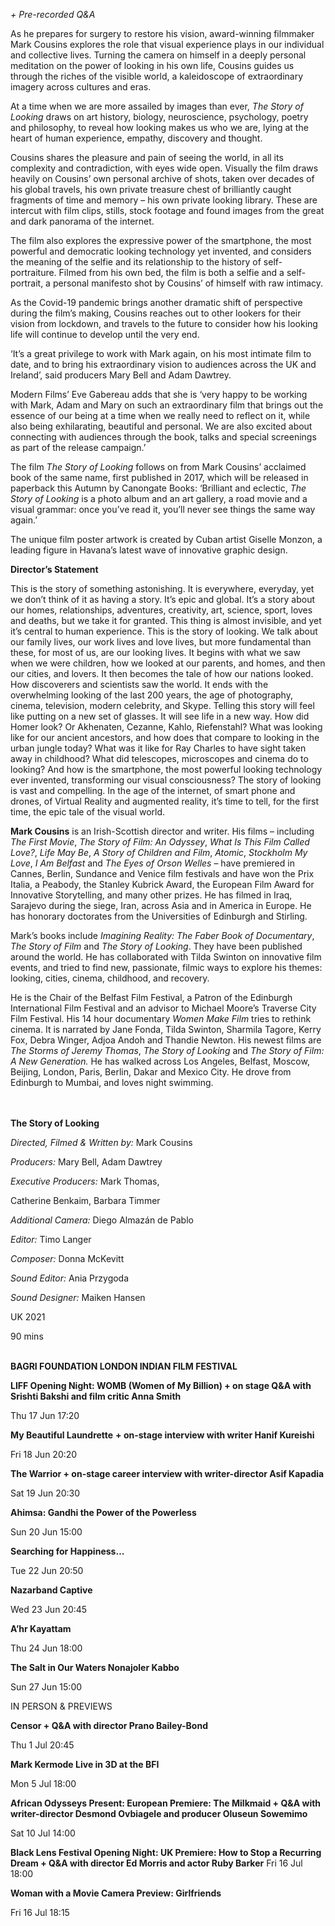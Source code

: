 _+ Pre-recorded Q&A_

As he prepares for surgery to restore his vision, award-winning filmmaker Mark Cousins explores the role that visual experience plays in our individual and collective lives. Turning the camera on himself in a deeply personal meditation on the power of looking in his own life, Cousins guides us through the riches of the visible world, a kaleidoscope of extraordinary imagery across cultures and eras.

At a time when we are more assailed by images than ever, _The Story of Looking_ draws on art history, biology, neuroscience, psychology, poetry and philosophy, to reveal how looking makes us who we are, lying at the heart of human experience, empathy, discovery and thought.

Cousins shares the pleasure and pain of seeing the world, in all its complexity and contradiction, with eyes wide open. Visually the film draws heavily on Cousins’ own personal archive of shots, taken over decades of his global travels, his own private treasure chest of brilliantly caught fragments of time and memory – his own private looking library. These are intercut with film clips, stills, stock footage and found images from the great and dark panorama of the internet.

The film also explores the expressive power of the smartphone, the most powerful and democratic looking technology yet invented, and considers the meaning of the selfie and its relationship to the history of self-portraiture.  Filmed from his own bed, the film is both a selfie and a self-portrait, a personal manifesto shot by Cousins’ of himself with raw intimacy.

As the Covid-19 pandemic brings another dramatic shift of perspective during the film’s making, Cousins reaches out to other lookers for their vision from lockdown, and travels to the future to consider how his looking life will continue to develop until the very end.

‘It’s a great privilege to work with Mark again, on his most intimate film to date, and to bring his extraordinary vision to audiences across the UK and Ireland’, said producers Mary Bell and Adam Dawtrey.

Modern Films’ Eve Gabereau adds that she is ‘very happy to be working with Mark, Adam and Mary on such an extraordinary film that brings out the essence of our being at a time when we really need to reflect on it, while also being exhilarating, beautiful and personal. We are also excited about connecting with audiences through the book, talks and special screenings as part of the release campaign.’

The film _The Story of Looking_ follows on from Mark Cousins’ acclaimed book of the same name, first published in 2017, which will be released in paperback this Autumn by Canongate Books: ‘Brilliant and eclectic, _The Story of Looking_ is a photo album and an art gallery, a road movie and a visual grammar: once you’ve read it, you’ll never see things the same way again.’

The unique film poster artwork is created by Cuban artist Giselle Monzon, a leading figure in Havana’s latest wave of innovative graphic design.<br>

**Director’s Statement**

This is the story of something astonishing. It is everywhere, everyday, yet we don’t think of it as having a story. It’s epic and global. It’s a story about our homes, relationships, adventures, creativity, art, science, sport, loves and deaths, but we take it for granted. This thing is almost invisible, and yet it’s central to human experience. This is the story of looking. We talk about our family lives, our work lives and love lives, but more fundamental than these, for most of us, are our looking lives. It begins with what we saw when we were children, how we looked at our parents, and homes, and then our cities, and lovers. It then becomes the tale of how our nations looked. How discoverers and scientists saw the world. It ends with the overwhelming looking of the last 200 years, the age of photography, cinema, television, modern celebrity, and Skype. Telling this story will feel like putting on a new set of glasses. It will see life in a new way. How did Homer look? Or Akhenaten, Cezanne, Kahlo, Riefenstahl? What was looking like for our ancient ancestors, and how does that compare to looking in the urban jungle today? What was it like for Ray Charles to have sight taken away in childhood? What did telescopes, microscopes and cinema do to looking? And how is the smartphone, the most powerful looking technology ever invented, transforming our visual consciousness? The story of looking is vast and compelling. In the age of the internet, of smart phone and drones, of Virtual Reality and augmented reality, it’s time to tell, for the first time, the epic tale of the visual world.

**Mark Cousins** is an Irish-Scottish director and writer. His films – including _The First Movie_, _The Story of Film: An Odyssey_, _What Is This Film Called Love?_, _Life May Be_, _A Story of Children and Film_, _Atomic_, _Stockholm My Love_, _I Am Belfast_ and _The Eyes of Orson Welles_ – have premiered in Cannes, Berlin, Sundance and Venice film festivals and have won the Prix Italia, a Peabody, the Stanley Kubrick Award, the European Film Award for Innovative Storytelling, and many other prizes. He has filmed in Iraq, Sarajevo during the siege, Iran, across Asia and in America in Europe. He has honorary doctorates from the Universities of Edinburgh and Stirling.

Mark’s books include _Imagining Reality: The Faber Book of Documentary_,  _The Story of Film_ and _The Story of Looking_. They have been published around the world. He has collaborated with Tilda Swinton on innovative film events, and tried to find new, passionate, filmic ways to explore his themes: looking, cities, cinema, childhood, and recovery.

He is the Chair of the Belfast Film Festival, a Patron of the Edinburgh International Film Festival and an advisor to Michael Moore’s Traverse City Film Festival. His 14 hour documentary _Women Make Film_ tries to rethink cinema. It is narrated by Jane Fonda, Tilda Swinton, Sharmila Tagore, Kerry Fox, Debra Winger, Adjoa Andoh and Thandie Newton. His newest films are _The Storms of Jeremy Thomas_, _The Story of Looking_ and _The Story of Film: A New Generation._ He has walked across Los Angeles, Belfast, Moscow, Beijing, London, Paris, Berlin, Dakar and Mexico City. He drove from Edinburgh to Mumbai, and loves night swimming.<br>
<br><br>

**The Story of Looking**

_Directed, Filmed & Written by:_ Mark Cousins

_Producers:_ Mary Bell, Adam Dawtrey

_Executive Producers:_ Mark Thomas,

Catherine Benkaim, Barbara Timmer

_Additional Camera:_ Diego Almazán de Pablo

_Editor:_ Timo Langer

_Composer:_ Donna McKevitt

_Sound Editor:_ Ania Przygoda

_Sound Designer:_ Maiken Hansen

UK 2021

90 mins
<br><br>

**BAGRI FOUNDATION LONDON INDIAN FILM FESTIVAL**

**LIFF Opening Night: WOMB (Women of My Billion) + on stage Q&A with Srishti Bakshi and film critic Anna Smith**

Thu 17 Jun 17:20

**My Beautiful Laundrette** **+ on-stage interview with writer Hanif Kureishi**

Fri 18 Jun 20:20

**The Warrior + on-stage career interview with writer-director Asif Kapadia**

Sat 19 Jun 20:30

**Ahimsa: Gandhi the Power of the Powerless**

Sun 20 Jun 15:00

**Searching for Happiness…**

Tue 22 Jun 20:50

**Nazarband Captive**

Wed 23 Jun 20:45

**A’hr Kayattam**

Thu 24 Jun 18:00

**The Salt in Our Waters Nonajoler Kabbo**

Sun 27 Jun 15:00

IN PERSON & PREVIEWS

**Censor + Q&A with director Prano Bailey-Bond**

Thu 1 Jul 20:45

**Mark Kermode Live in 3D at the BFI**

Mon 5 Jul 18:00

**African Odysseys Present: European Premiere: The Milkmaid + Q&A with writer-director Desmond Ovbiagele and producer Oluseun Sowemimo**

Sat 10 Jul 14:00

**Black Lens Festival Opening Night: UK Premiere: How to Stop a Recurring Dream + Q&A with director Ed Morris and actor Ruby Barker** Fri 16 Jul 18:00

**Woman with a Movie Camera Preview: Girlfriends**

Fri 16 Jul 18:15
<!--stackedit_data:
eyJoaXN0b3J5IjpbNzYzNzI3NTc1XX0=
-->
